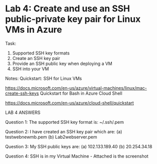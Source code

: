 # Lab 4: Create and use an SSH public-private key pair for Linux VMs in Azure

Task:
1. Supported SSH key formats
2. Create an SSH key pair
3. Provide an SSH public key when deploying a VM
4. SSH into your VM


Notes:
Quickstart: SSH for Linux VMs

https://docs.microsoft.com/en-us/azure/virtual-machines/linux/mac-create-ssh-keys
Quickstart for Bash in Azure Cloud Shell

https://docs.microsoft.com/en-us/azure/cloud-shell/quickstart

LAB 4 ANSWERS

Question 1: The supported SSH key format is: ~/.ssh/<keyname>.pem

Question 2: I have created an SSH key pair which are: (a) testwebnewmb.pem (b) Lab2webserver.pem

Question 3: My SSH public keys are: (a) 102.133.189.40 (b) 20.254.34.18

Question 4: SSH is in my Virtual Machine - Attached is the screenshot
